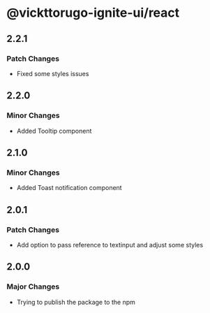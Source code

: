 # @vickttorugo-ignite-ui/react

## 2.2.1

### Patch Changes

- Fixed some styles issues

## 2.2.0

### Minor Changes

- Added Tooltip component

## 2.1.0

### Minor Changes

- Added Toast notification component

## 2.0.1

### Patch Changes

- Add option to pass reference to textinput and adjust some styles

## 2.0.0

### Major Changes

- Trying to publish the package to the npm

